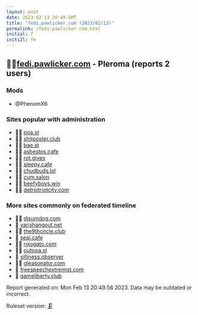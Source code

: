 ```yaml
---
layout: post
date: 2023-02-13 20:49 GMT
title: "fedi.pawlicker.com (2023/02/13)"
permalink: /fedi-pawlicker-com.html
initial: f
initi2l: fe
---
```


## 🦝🧸[fedi.pawlicker.com](https://fedi.pawlicker.com) - Pleroma (reports 2 users)

### Mods
 * @PhenomX6

### Sites popular with administration

* 🦝🧸 [poa.st](/poa-st.html)
* 🦝🧸 [shitposter.club](/shitposter-club.html)
* 🦝🧸 [bae.st](/bae-st.html)
* 🦝🧸 [asbestos.cafe](/asbestos-cafe.html)
* 🦝🧸 [rot.gives](/rot-gives.html)
* 🦝🧸 [sleepy.cafe](/sleepy-cafe.html)
* 🦝🧸 [chudbuds.lol](/chudbuds-lol.html)
* 🦝🧸 [cum.salon](/cum-salon.html)
* 🦝🧸 [beefyboys.win](/beefyboys-win.html)
* 🦝🧸 [detroitriotcity.com](/detroitriotcity-com.html)

### More sites commonly on federated timeline

* 🦝🧸 [djsumdog.com](/djsumdog-com.html)
* 🦝 [varishangout.net](/varishangout-net.html)
* 🦝🧸 [the9thcircle.club](/the9thcircle-club.html)
* 🦝 [seal.cafe](/seal-cafe.html)
* 🦝🧸 [rojogato.com](/rojogato-com.html)
* 🦝🧸 [outpoa.st](/outpoa-st.html)
* 🦝 [silliness.observer](/silliness-observer.html)
* 🦝🧸 [gleasonator.com](/gleasonator-com.html)
* 🦝 [freespeechextremist.com](/freespeechextremist-com.html)
* 🦝 [gameliberty.club](/gameliberty-club.html)

Report generated on: Mon Feb 13 20:49:56 2023. Data may be outdated or incorrect.

Ruleset version: [🗜](/version-clamp)

